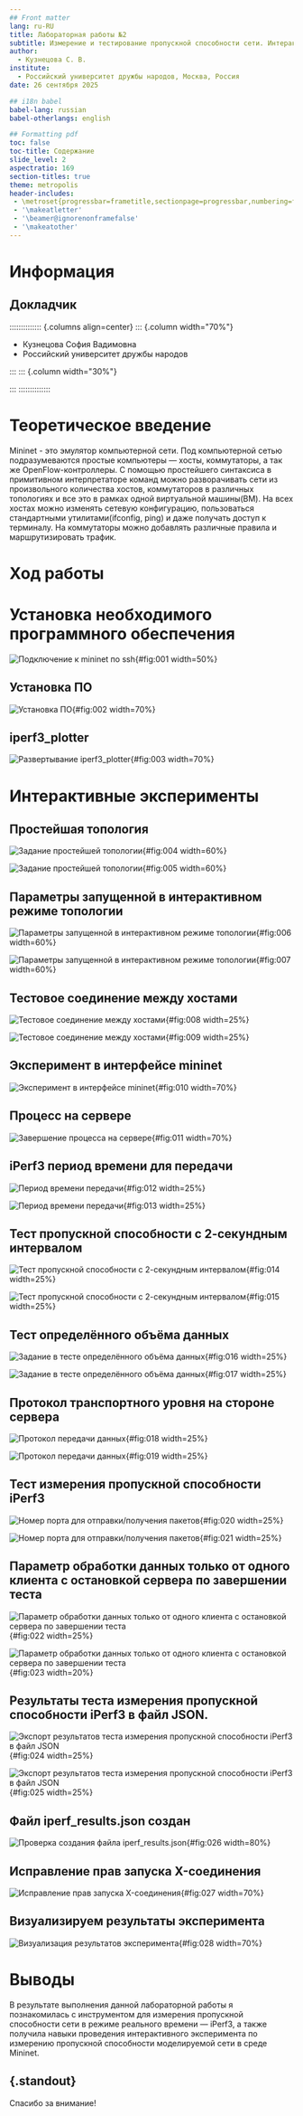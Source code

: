 ```yaml
---
## Front matter
lang: ru-RU
title: Лабораторная работы №2
subtitle: Измерение и тестирование пропускной способности сети. Интерактивный эксперимент
author:
  - Кузнецова С. В.
institute:
  - Российский университет дружбы народов, Москва, Россия
date: 26 сентября 2025

## i18n babel
babel-lang: russian
babel-otherlangs: english

## Formatting pdf
toc: false
toc-title: Содержание
slide_level: 2
aspectratio: 169
section-titles: true
theme: metropolis
header-includes:
 - \metroset{progressbar=frametitle,sectionpage=progressbar,numbering=fraction}
 - '\makeatletter'
 - '\beamer@ignorenonframefalse'
 - '\makeatother'
---
```


# Информация

## Докладчик

:::::::::::::: {.columns align=center}
::: {.column width="70%"}

  * Кузнецова София Вадимовна
  * Российский университет дружбы народов

:::
::: {.column width="30%"}

:::
::::::::::::::

# Теоретическое введение

Mininet - это эмулятор компьютерной сети. Под компьютерной сетью подразумеваются простые компьютеры — хосты, коммутаторы, а так же OpenFlow-контроллеры. С помощью простейшего синтаксиса в примитивном интерпретаторе команд можно разворачивать сети из произвольного количества хостов, коммутаторов в различных топологиях и все это в рамках одной виртуальной машины(ВМ). На всех хостах можно изменять сетевую конфигурацию, пользоваться стандартными утилитами(ifconfig, ping) и даже получать доступ к терминалу. На коммутаторы можно добавлять различные правила и маршрутизировать трафик.

# Ход работы

# Установка необходимого программного обеспечения

![Подключение к mininet по ssh](image/1.png){#fig:001 width=50%}

## Установка ПО

![Установка ПО](image/2.png){#fig:002 width=70%}

## iperf3_plotter

![Развертывание iperf3_plotter](image/3.png){#fig:003 width=70%}

# Интерактивные эксперименты

## Простейшая топология

![Задание простейшей топологии](image/4.png){#fig:004 width=60%}

![Задание простейшей топологии](image/5.png){#fig:005 width=60%}

## Параметры запущенной в интерактивном режиме топологии

![Параметры запущенной в интерактивном режиме топологии](image/6.png){#fig:006 width=60%}

![Параметры запущенной в интерактивном режиме топологии](image/7.png){#fig:007 width=60%}

## Тестовое соединение между хостами

![Тестовое соединение между хостами](image/8.png){#fig:008 width=25%}

![Тестовое соединение между хостами](image/9.png){#fig:009 width=25%}

## Эксперимент в интерфейсе mininet

![Эксперимент в интерфейсе mininet](image/10.png){#fig:010 width=70%}

## Процесс на сервере

![Завершение процесса на сервере](image/11.png){#fig:011 width=70%}

## iPerf3 период времени для передачи 

![Период времени передачи](image/12.png){#fig:012 width=25%}

![Период времени передачи](image/13.png){#fig:013 width=25%}

## Тест пропускной способности с 2-секундным интервалом

![Тест пропускной способности с 2-секундным интервалом](image/14.png){#fig:014 width=25%}

![Тест пропускной способности с 2-секундным интервалом](image/15.png){#fig:015 width=25%}

## Тест определённого объёма данных

![Задание в тесте определённого объёма данных](image/16.png){#fig:016 width=25%}

![Задание в тесте определённого объёма данных](image/17.png){#fig:017 width=25%}

## Протокол транспортного уровня на стороне сервера

![Протокол передачи данных](image/18.png){#fig:018 width=25%}

![Протокол передачи данных](image/19.png){#fig:019 width=25%}

## Тест измерения пропускной способности iPerf3

![Номер порта для отправки/получения пакетов](image/20.png){#fig:020 width=25%}

![Номер порта для отправки/получения пакетов](image/21.png){#fig:021 width=25%}

## Параметр обработки данных только от одного клиента с остановкой сервера по завершении теста

![Параметр обработки данных только от одного клиента с остановкой сервера по завершении теста](image/22.png){#fig:022 width=25%}

![Параметр обработки данных только от одного клиента с остановкой сервера по завершении теста](image/23.png){#fig:023 width=20%}

## Результаты теста измерения пропускной способности iPerf3 в файл JSON.

![Экспорт результатов теста измерения пропускной способности iPerf3 в файл JSON](image/24.png){#fig:024 width=25%}

![Экспорт результатов теста измерения пропускной способности iPerf3 в файл JSON](image/25.png){#fig:025 width=25%}

## Файл iperf_results.json создан 

![Проверка создания файла iperf_results.json](image/26.png){#fig:026 width=80%}

## Исправление прав запуска X-соединения

![Исправление прав запуска X-соединения](image/27.png){#fig:027 width=70%}

## Визуализируем результаты эксперимента

![Визуализация результатов эксперимента](image/28.png){#fig:028 width=70%}

# Выводы

В результате выполнения данной лабораторной работы я познакомилась с инструментом для измерения пропускной способности сети в режиме реального времени — iPerf3, а также получила навыки проведения интерактивного эксперимента по измерению пропускной способности моделируемой сети в среде Mininet.

## {.standout}

Спасибо за внимание!
